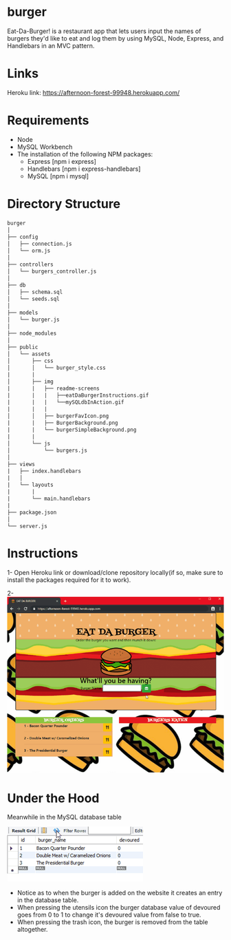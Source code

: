 # burger
Eat-Da-Burger! is a restaurant app that lets users input the names of burgers they'd like to eat and log them by using MySQL, Node, Express, and Handlebars in an MVC pattern.

# Links
Heroku link: https://afternoon-forest-99948.herokuapp.com/

# Requirements

* Node
* MySQL Workbench
* The installation of the following NPM packages:
    * Express [npm i express]
    * Handlebars [npm i express-handlebars]
    * MySQL [npm i mysql]

# Directory Structure

```
burger
│
├── config
│   ├── connection.js
│   └── orm.js
│ 
├── controllers
│   └── burgers_controller.js
│
├── db
│   ├── schema.sql
│   └── seeds.sql
│
├── models
│   └── burger.js
│ 
├── node_modules
│ 
├── public
│   └── assets
│    	├── css
│       │   └── burger_style.css
|       |
│       ├── img
|       |   ├── readme-screens
|       |   |   ├──eatDaBurgerInstructions.gif
|       |   |   └──mySQLdbInAction.gif
|       |   |
│       │   ├── burgerFavIcon.png
|       |   ├── BurgerBackground.png
|       |   └── burgerSimpleBackground.png
|       |
│       └── js
│           └── burgers.js
│
├── views
|   ├── index.handlebars
|   │
|   └── layouts
|       |
|       └── main.handlebars
|
├── package.json
│
└── server.js
```

# Instructions

1- Open Heroku link or download/clone repository locally(if so, make sure to install the packages required for it to work).

2-<img width="960" alt="EatDaBurger" src="https://raw.githubusercontent.com/onix-xcc/burger/master/public/assets/img/readme-screens/eatDaBurgerInstructions.gif">

# Under the Hood 

Meanwhile in the MySQL database table

<img alt="mysql" src="https://raw.githubusercontent.com/onix-xcc/burger/master/public/assets/img/readme-screens/mySQLdbInAction.gif">

* Notice as to when the burger is added on the website it creates an entry in the database table.
* When pressing the utensils icon the burger database value of devoured goes from 0 to 1 to change it's devoured value from false to true.
* When pressing the trash icon, the burger is removed from the table altogether.
